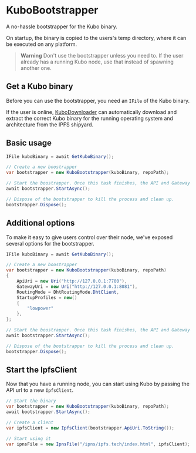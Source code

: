 # KuboBootstrapper
A no-hassle bootstrapper for the Kubo binary.

On startup, the binary is copied to the users's temp directory, where it can be executed on any platform.

> **Warning** Don't use the bootstrapper unless you need to. If the user already has a running Kubo node, use that instead of spawning another one.

## Get a Kubo binary
Before you can use the bootstrapper, you need an `IFile` of the Kubo binary. 

If the user is online, [KuboDownloader](KuboDownloader.md) can automatically download and extract the correct Kubo binary for the running operating system and architecture from the IPFS shipyard.

## Basic usage

```cs
IFile kuboBinary = await GetKuboBinary();

// Create a new boostrapper
var bootstrapper = new KuboBootstrapper(kuboBinary, repoPath);

// Start the boostrapper. Once this task finishes, the API and Gateway will be ready for use.
await bootstrapper.StartAsync();

// Dispose of the bootstrapper to kill the process and clean up.
bootstrapper.Dispose();
```

## Additional options
To make it easy to give users control over their node, we've exposed several options for the bootstrapper. 
```cs
IFile kuboBinary = await GetKuboBinary();

// Create a new boostrapper
var bootstrapper = new KuboBootstrapper(kuboBinary, repoPath)
{
    ApiUri = new Uri("http://127.0.0.1:7700"),
    GatewayUri = new Uri("http://127.0.0.1:8081"),
    RoutingMode = DhtRoutingMode.DhtClient,
    StartupProfiles = new() 
    {
        "lowpower"
    },
};

// Start the boostrapper. Once this task finishes, the API and Gateway will be ready for use.
await bootstrapper.StartAsync();

// Dispose of the bootstrapper to kill the process and clean up.
bootstrapper.Dispose();
```

## Start the IpfsClient
Now that you have a running node, you can start using Kubo by passing the API url to a new `IpfsClient`.

```cs
// Start the binary
var bootstrapper = new KuboBootstrapper(kuboBinary, repoPath);
await bootstrapper.StartAsync();

// Create a client
var ipfsClient = new IpfsClient(bootstrapper.ApiUri.ToString());

// Start using it
var ipnsFile = new IpnsFile("/ipns/ipfs.tech/index.html", ipfsClient);
```
